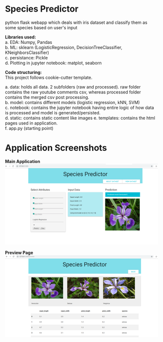 # Species Predictor
python flask webapp which deals with iris dataset and classify them as some species based on user's input

**Libraries used:**  
a. EDA: Numpy, Pandas  
b. ML: sklearn (LogisticRegression, DecisionTreeClassifier, KNeighborsClassifier)  
c. persistance: Pickle  
d. Plotting in jupyter notebook: matplot, seaborn


**Code structuring:**  
This project follows cookie-cutter template.  

a. data: holds all data. 2 subfolders (raw and processed). raw folder contains the raw youtube comments csv, whereas processed folder contains the merged csv post processing.  
b. model: contains different models (logistic regression, kNN, SVM)  
c. notebook: contains the jupyter notebook having entire logic of how data is processed and model is generated/persisted.  
d. static: contains static content like images 
e. templates: contains the html pages used in application.  
f. app.py (starting point)  


# Application Screenshots  

**Main Application**  
![Alt text](./screenshots/main_app.png?raw=true "Home Page")  


**Preview Page**  
![Alt text](./screenshots/preview_page.png?raw=true "Home Page") 
